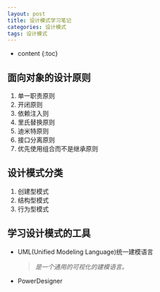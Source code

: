 ```yaml
---
layout: post
title: 设计模式学习笔记
categories: 设计模式
tags: 设计模式
---
```


* content
{:toc}



## 面向对象的设计原则

1. 单一职责原则
2. 开闭原则
3. 依赖注入则
4. 里氏替换原则
5. 迪米特原则
6. 接口分离原则
7. 优先使用组合而不是继承原则

## 设计模式分类

1. 创建型模式
2. 结构型模式
3. 行为型模式

## 学习设计模式的工具

* UML(Unified Modeling Language)统一建模语言

  > *是一个通用的可视化的建模语言。*

* PowerDesigner
